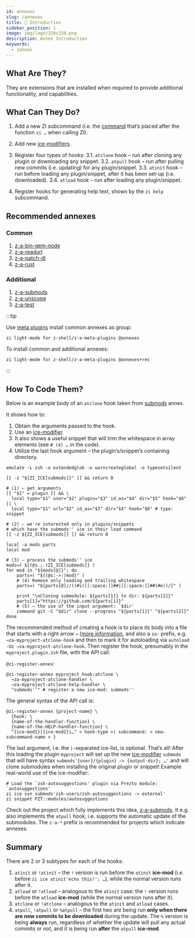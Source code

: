 ```yaml
---
id: annexes
slug: /annexes
title: 💠 Introduction
sidebar_position: 1
image: img/logo/320x320.png
description: Annex Introduction
keywords:
  - zannex
---
```


## What Are They?

They are extensions that are installed when required to provide additional functionality, and capabilities.

## What Can They Do?

1. Add a new ZI subcommand (i.e. the [command][1] that’s placed after the function `zi …` when calling ZI).

2. Add new [ice-modifiers][2].

3. Register four types of hooks:
   3.1. `atclone` hook – run after cloning any plugin or downloading any snippet.
   3.2. `atpull` hook – run after pulling new commits (i.e. updating) for any plugin/snippet.
   3.3. `atinit` hook – run before loading any plugin/snippet, after it has been set-up (i.e. downloaded).
   3.4. `atload` hook – run after loading any plugin/snippet.
4. Register hooks for generating help text, shown by the `zi help` subcommand.

## Recommended annexes

### Common

1. [z-a-bin-gem-node][3]
2. [z-a-readurl][4]
3. [z-a-patch-dl][5]
4. [z-a-rust][6]

### Additional

1. [z-a-submods][7]
2. [z-a-unscope][8]
3. [z-a-test][9]

:::tip

Use [meta plugins][10] install common annexes as group:

```shell
zi light-mode for z-shell/z-a-meta-plugins @annexes
```

To install common and additional annexes:

```shell
zi light-mode for z-shell/z-a-meta-plugins @annexes+rec
```

:::

## How To Code Them?

Below is an example body of an `atclone` hook taken from [submods][7] annex.

It shows how to:

1. Obtain the arguments passed to the hook.
2. Use an [ice-modifier][2].
3. It also shows a useful snippet that will trim the whitespace in array elements (see `# (4) …` in the code).
4. Utilize the last hook argument – the plugin’s/snippet’s containing directory.

```shell
emulate -L zsh -o extendedglob -o warncreateglobal -o typesetsilent

[[ -z "${ZI_ICE[submods]}" ]] && return 0

# (1) – get arguments
[[ "$1" = plugin ]] && \
  local type="$1" user="$2" plugin="$3" id_as="$4" dir="$5" hook="$6" || \
  local type="$1" url="$2" id_as="$3" dir="$4" hook="$6" # type: snippet

# (2) – we're interested only in plugins/snippets
# which have the submods'' ice in their load command
[[ -z ${ZI_ICE[submods]} ]] && return 0

local -a mods parts
local mod

# (3) – process the submods'' ice
mods=( ${(@s.;.)ZI_ICE[submods]} )
for mod in "${mods[@]}"; do
    parts=( "${(@s:->:)mod}" )
    # (4) Remove only leading and trailing whitespace
    parts=( "${parts[@]//((#s)[[:space:]]##|[[:space:]]##(#e))/}" )

    print "\nCloning submodule: ${parts[1]} to dir: ${parts[2]}"
    parts[1]="https://github.com/${parts[1]}"
    # (5) – the use of the input argument: `$dir'
    command git -C "$dir" clone --progress "${parts[1]}" "${parts[2]}"
done
```

The recommended method of creating a hook is to place its body into a file that starts with a right arrow `→` ([more information][11], and also a `za-` prefix, e.g. `→za-myproject-atclone-hook` and then to mark it for autoloading via `autoload -Uz →za-myproject-atclone-hook`. Then register the hook, presumably in the `myproject.plugin.zsh` file, with the API call:

`@zi-register-annex`:

```shell
@zi-register-annex myproject hook:atclone \
  →za-myproject-atclone-handler \
  →za-myproject-atclone-help-handler \
  "submods''" # register a new ice-mod: submods''
```

The general syntax of the API call is:

```shell
@zi-register-annex {project-name} \
  {hook: \
  {name-of-the-handler-function} \
  {name-of-the-HELP-handler-function} \
  "{ice-mod1}|{ice-mod2}|…" < hook-type >| subcommand: < new-subcommand-name > }
```

The last argument, i.e. the `|`-separated ice-list, is optional. That’s all\! After this loading the plugin `myproject` will set up the new [ice-modifier][2] `submods` that will have syntax `submods'{user}/{plugin} –> {output-dir}; …'` and will clone submodules when installing the original plugin or snippet\! Example real-world use of the ice-modifier:

```shell
# Load the `zsh-autosuggestions' plugin via Prezto module: `autosuggestions'
zi ice svn submods'zsh-users/zsh-autosuggestions -> external'
zi snippet PZT::modules/autosuggestions
```

Check out the project which fully implements this idea, [z-a-submods][7]. It e.g. also implements the `atpull` hook, i.e. supports the automatic update of the submodules. The `z-a-*` prefix is recommended for projects which indicate annexes.

## Summary

There are 2 or 3 subtypes for each of the hooks:

1. `atinit` or `!atinit` – the `!` version is run before the `atinit` **ice-mod** (i.e. before `zi ice atinit'echo this!'; …`), while the normal version runs after it.
2. `atload` or `!atload` – analogous to the `atinit` case: the `!` version runs before the `atload` **ice-mod** (while the normal version runs after it).
3. `atclone` or `!atclone` – analogous to the `atinit` and `atload` cases.
4. `atpull`, `!atpull` or `%atpull` – the first two are being run **only when there are new commits to be downloaded** during the update. The `%` version is being **always** run, regardless of whether the update will pull any actual commits or not, and it is being run **after** the `atpull` **ice-mod**.

<!-- end-of-file  -->

[1]: /docs/guides/commands
[2]: /docs/guides/syntax/ice-modifiers
[3]: https://github.com/z-shell/z-a-bin-gem-node
[4]: https://github.com/z-shell/z-a-readurl
[5]: https://github.com/z-shell/z-a-patch-dl
[6]: https://github.com/z-shell/z-a-rust
[7]: https://github.com/z-shell/z-a-submods
[8]: https://github.com/z-shell/z-a-unscope
[9]: https://github.com/z-shell/z-a-test
[10]: /ecosystem/annexes/meta-plugins
[11]: /community/zsh_plugin_standard#the-proposed-function-name-prefixes

